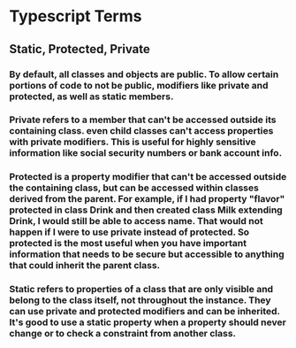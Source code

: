 # Typescript Terms

## Static, Protected, Private

### By default, all classes and objects are public. To allow certain portions of code to not be public, modifiers like private and protected, as well as static members.

### Private refers to a member that can't be accessed outside its containing class. even child classes can't access properties with private modifiers. This is useful for highly sensitive information like social security numbers or bank account info.

### Protected is a property modifier that can't be accessed outside the containing class, but can be accessed within classes derived from the parent. For example, if I had property "flavor" protected in class Drink and then created class Milk extending Drink, I would still be able to access name. That would not happen if I were to use private instead of protected. So protected is the most useful when you have important information that needs to be secure but accessible to anything that could inherit the parent class.

### Static refers to properties of a class that are only visible and belong to the class itself, not throughout the instance. They can use private and protected modifiers and can be inherited. It's good to use a static property when a property should never change or to check a constraint from another class.
